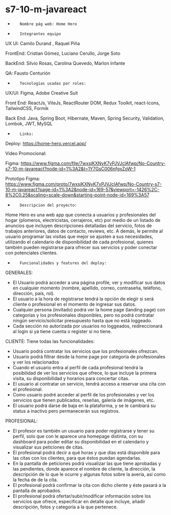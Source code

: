 # s7-10-m-javareact


-        Nombre pág web: Home Hero
-        Integrantes equipo
UX UI: Camilo Durand , Raquel Piña

FrontEnd: Cristian Gómez, Luciano Cerullo, Jorge Soto

BackEnd: Silvio Rosas, Carolina Quevedo, Marlon Infante

QA: Fausto Centurión


-        Tecnologías usadas por roles:
 UX/UI: Figma, Adobe Creative Suit
 
 Front End: ReactJs, ViteJs, ReactRouter DOM, Redux Toolkit, react-Icons, TailwindCSS, Formik
 
 Back End: Java, Spring Boot, Hibernate, Maven, Spring Security, Validation, Lombok, JWT, MySQL


-        Links:

Deploy: https://home-hero.vercel.app/

Video Promocional:

Figma: https://www.figma.com/file/7wxsjKXNyK7vPJVJclAfwp/No-Country-s7-10-m-javareact?node-id=1%3A2&t=1Y7GsC006nfgxZoW-1

 Prototipo Figma: https://www.figma.com/proto/7wxsjKXNyK7vPJVJclAfwp/No-Country-s7-10-m-javareact?page-id=1%3A2&node-id=169-57&viewport=-1426%2C-8%2C0.25&scaling=scale-down&starting-point-node-id=169%3A57

-        Descripcion del proyecto:

 Home Hero es una web app que conecta a usuarios y profesionales del hogar (plomeros, electricistas, cerrajeros, etc) por medio de un listado de anuncios que incluyen descripciones detalladas del servicio, fotos de trabajos anteriores, datos de contacto, reviews, etc. A demás, le permite al usuario programar las visitas que mejor se ajusten a sus necesidades, utilizando el calendario de disponibilidad de cada profesional, quienes también pueden registrarse para ofrecer sus servicios y poder conectar con potenciales clientes.


-        Funcionalidades y features del deploy:

GENERALES:
- El Usuario podrá acceder a una página profile, ver y modificar sus datos en cualquier momento (nombre, apellido, correo, contraseña, teléfono, dirección, país, rol).
- El usuario a la hora de registrarse tendrá la opción de elegir si será cliente o profesional en el momento de ingresar sus datos.
- Cualquier persona (invitado) podrá ver la home page (landing page) con categorías y los profesionales disponibles, pero no podrá contratar ningún servicio/solicitar presupuesto hasta que no está loggeado.
- Cada sección no autorizada por usuarios no loggeados, redireccionará al login si ya tiene cuenta o register si no tiene.

CLIENTE:
Tiene todas las funcionalidades:
- Usuario podrá contratar los servicios que los profesionales ofrezcan.
- Usuario podrá filtrar desde la home page por categoría de profesionales y ver los relacionados
- Cuando el usuario entra al perfil de cada profesional tendrá la posibilidad de ver los servicios que ofrece, lo que incluye la primera visita, su disponibilidad y horarios para concertar citas.
- El usuario al contratar un servicio, tendrá acceso a reservar una cita con el profesional.
- Como usuario podré acceder al perfil de los profesionales y ver los servicios que tienen publicados, reseñas, galería de imágenes, etc.
- El usuario podrá darse de baja en la plataforma, y se le cambiará su status a inactivo pero permanecerán sus registros.

PROFESIONAL:
- El profesor es también un usuario para poder registrarse y tener su perfil, solo que con le aparece una homepage distinta, con su dashboard para poder editar su disponibilidad en el calendario y visualizar sus peticiones de citas.
- El profesional podrá decir a qué horas y que días está disponible para las citas con los clientes, para que éstos puedan agendarlas.
- En la pantalla de peticiones podrá visualizar las que tiene aprobadas y las pendientes, donde aparece el nombre de cliente, la dirección, la descripción de lo que le ocurre y algunas fotos sobre la avería, así  como la fecha de de la cita.
- El profesional podrá confirmar la cita con dicho cliente y éste pasará a la pantalla de aprobados.
- El profesional podrá ofertar/subir/modificar información sobre los servicios que ofrece, especificar en detalle que incluye, añadir descripción, fotos y categoría a la que pertenece.
